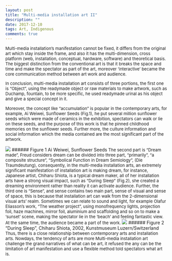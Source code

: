```yaml
---
layout: post
title: "Multi-media installation art II"
description: ""
date: 2017-12-10
tags: Art, Indigenous
comments: true
---
```


<font size="2">
Multi-media installation’s manifestation cannot be fixed, it differs from the original art which stay inside the frame, and also it has the multi-dimension, cross platform (web, installation, conceptual, hardware, software) and theoretical basis. The biggest distinction from the conventional art is that it breaks the space and time and make the spectator as part of the art, moreover ‘interactive’ became the core communication method between art work and audience.

In conclusion, multi-media installation art consists of three portions, the first one is “Object”, using the readymade object or raw materials to make artwork, such as Duchamp, fountain, to be more specific, he used readymade urinal as his object and give a special concept in it.

Moreover, the concept like “accumulation” is popular in the contemporary arts, for example, Ai Weiwei, Sunflower Seeds (Fig.1), he put several million sunflower seeds which were made of ceramics in the exhibition, spectators can walk or lie on these seeds, and the purpose of this work is that he pinned childhood memories on the sunflower seeds. Further more, the culture information and social information which the media contained are the most significant part of the artwork.
</font>

<img src="/friendred_blog/assets/images/Ai-Weiwei-Sunflower-Seeds.jpeg">
###### Figure 1 Ai Weiwei, Sunflower Seeds

<font size="2">
The second part is “Dream made”, Freud considers dream can be divided into three part, “primarily”, “a composite structure”, “Symbolical Function in Dream Semiology”, (Die Traumdeutung), consequently, in the multi-media installation arts, an extremely significant manifestation of installation art is making dream, for instance, Japanese artist, Chiharu Shiota, is a typical dream maker, all of her installation arts have a strong visual impact, such as “During Sleep” (Fig.2), she created a dreaming environment rather than reality it can activate audience. Further, the third one is “Sense”, and sense contains two main part, sense of visual and sense of space, this is because that installation art can walk from the 2-dimensional visual arts’ realm. Sometimes we can relate to sound and light, for example Olafur Eliasson’s work, “The weather project”, using monofrequency lights, projection foil, haze machines, mirror foil, aluminium and scaffolding and so on to make a ‘sunset’ scene, making the spectator lie in the ‘beach’ and feeling fantastic view. At the same time, the audience became a part of the work.
</font>
<img src="/friendred_blog/assets/images/During-Sleep.jpeg">
###### Figure 2 “During Sleep”, Chiharu Shiota, 2002, Kunstmuseum Luzern/Switzerland

<font size="2">
Thus, there is a close relationship between contemporary arts and installation arts. Nowdays, the tendency of arts are more Multi-media installation art challenge the grand narratives of what can be art, it refused the any can be the limitation of art manifestation and use a flexible method told spectators what art is.
</font>
